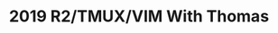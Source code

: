 ---
credit:
- Thomas Quig
featured: false
recording: ''
slides: 2019_r2_tmux_vim_with_thomas.pdf
tags:
- r2
- tmux
- vim
time_close: ''
time_start: 2019-08-03T17:00:00.000000Z
title: 2019 R2/TMUX/VIM With Thomas
week_number: 0
---